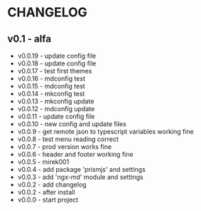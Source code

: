# CHANGELOG
## v0.1 - alfa
- v0.0.19 - update config file
- v0.0.18 - update config file
- v0.0.17 - test first themes
- v0.0.16 - mdconfig test
- v0.0.15 - mdconfig test
- v0.0.14 - mkconfig test
- v0.0.13 - mkconfig update
- v0.0.12 - mdconfig update
- v0.0.11 - update config file
- v0.0.10 - new config and update files
- v0.0.9 - get remote json to typescript variables working fine
- v0.0.8 - test menu reading correct
- v0.0.7 - prod version works fine
- v0.0.6 - header and footer working fine
- v0.0.5 - mirek001
- v0.0.4 - add package 'prismjs' and settings
- v0.0.3 - add 'ngx-md' module and settings
- v0.0.2 - add changelog
- v0.0.2 - after install
- v0.0.0 - start project
